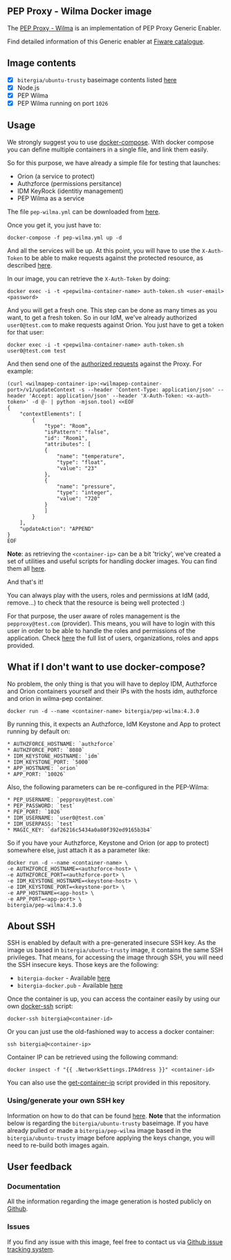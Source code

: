 ## PEP Proxy - Wilma Docker image

The [PEP Proxy - Wilma](https://github.com/ging/fi-ware-pep-proxy) is an implementation of PEP Proxy Generic Enabler.

Find detailed information of this Generic enabler at [Fiware catalogue](http://catalogue.fiware.org/enablers/pep-proxy-wilma).

## Image contents

- [x] `bitergia/ubuntu-trusty` baseimage contents listed [here](https://github.com/Bitergia/docker/tree/master/baseimages/ubuntu#image-contents)
- [x] Node.js
- [x] PEP Wilma
- [x] PEP Wilma running on port `1026`

## Usage

We strongly suggest you to use [docker-compose](https://docs.docker.com/compose/). With docker compose you can define multiple containers in a single file, and link them easily. 

So for this purpose, we have already a simple file for testing that launches:

   * Orion (a service to protect)
   * Authzforce (permissions persitance)
   * IDM KeyRock (identitiy management)
   * PEP Wilma as a service

The file `pep-wilma.yml` can be downloaded from [here](https://raw.githubusercontent.com/Bitergia/fiware-chanchan-docker/master/compose/pep-wilma.yml).

Once you get it, you just have to:

```
docker-compose -f pep-wilma.yml up -d
```

And all the services will be up. At this point, you will have to use the `X-Auth-Token` to be able to make requests against the protected resource, as described [here](https://github.com/ging/fi-ware-idm/wiki/Using-the-FIWARE-LAB-instance#authorization-code-grant).

In our image, you can retrieve the `X-Auth-Token` by doing:

```
docker exec -i -t <pepwilma-container-name> auth-token.sh <user-email> <password>
```

And you will get a fresh one. This step can be done as many times as you want, to get a fresh token. So in our IdM, we've already authorized `user0@test.com` to make requests against Orion. You just have to get a token for that user:

```
docker exec -i -t <pepwilma-container-name> auth-token.sh user0@test.com test
```

And then send one of the [authorized requests](https://github.com/Bitergia/fiware-chanchan-docker/tree/master/images/idm-keyrock#permissions) against the Proxy. For example:

```
(curl <wilmapep-container-ip>:<wilmapep-container-port>/v1/updateContext -s --header 'Content-Type: application/json' --header 'Accept: application/json' --header 'X-Auth-Token: <x-auth-token>' -d @- | python -mjson.tool) <<EOF
{
    "contextElements": [
        {
            "type": "Room",
            "isPattern": "false",
            "id": "Room1",
            "attributes": [
            {
                "name": "temperature",
                "type": "float",
                "value": "23"
            },
            {
                "name": "pressure",
                "type": "integer",
                "value": "720"
            }
            ]
        }
    ],
    "updateAction": "APPEND"
}
EOF
```

**Note**: as retrieving the `<container-ip>` can be a bit 'tricky', we've created a set of utilities and useful scripts for handling docker images. You can find them all [here](https://github.com/Bitergia/docker/tree/master/utils).

And that's it!

You can always play with the users, roles and permissions at IdM (add, remove...) to check that the resource is being well protected :)

For that purpose, the user aware of roles management is the `pepproxy@test.com` (provider). This means, you will have to login with this user in order to be able to handle the roles and permissions of the application. Check [here](https://github.com/Bitergia/fiware-chanchan-docker/tree/master/images/idm-keyrock#idm-users-organizations-apps-roles-and-permissions) the full list of users, organizations, roles and apps provided.

## What if I don't want to use docker-compose?

No problem, the only thing is that you will have to deploy IDM, Authzforce and Orion containers yourself and their IPs with the hosts idm, authzforce and orion in wilma-pep container.

```
docker run -d --name <container-name> bitergia/pep-wilma:4.3.0
```

By running this, it expects an Authzforce, IdM Keystone and App to protect running by default on:

	* AUTHZFORCE_HOSTNAME: `authzforce`
    * AUTHZFORCE_PORT: `8080`
	* IDM_KEYSTONE_HOSTNAME: `idm`
    * IDM_KEYSTONE_PORT: `5000`
    * APP_HOSTNAME: `orion`
    * APP_PORT: `10026`

Also, the following parameters can be re-configured in the PEP-Wilma:

	* PEP_USERNAME: `pepproxy@test.com`
 	* PEP_PASSWORD: `test`
	* PEP_PORT: `1026`
	* IDM_USERNAME: `user0@test.com`
	* IDM_USERPASS: `test`
	* MAGIC_KEY: `daf26216c5434a0a80f392ed9165b3b4`

So if you have your Authzforce, Keystone and Orion (or app to protect) somewhere else, just attach it as a parameter like:

```
docker run -d --name <container-name> \
-e AUTHZFORCE_HOSTNAME=<authzforce-host> \
-e AUTHZFORCE_PORT=<authzforce-port> \
-e IDM_KEYSTONE_HOSTNAME=<keystone-host> \
-e IDM_KEYSTONE_PORT=<keystone-port> \
-e APP_HOSTNAME=<app-host> \
-e APP_PORT=<app-port> \
bitergia/pep-wilma:4.3.0
```

## About SSH

SSH is enabled by default with a pre-generated insecure SSH key. As the image us based in `bitergia/ubuntu-trusty` image, it contains the same SSH privileges.
That means, for accessing the image through SSH, you will need the SSH insecure keys. Those keys are the following:

* `bitergia-docker` - Available [here](https://raw.githubusercontent.com/Bitergia/docker/master/baseimages/bitergia-docker)
* `bitergia-docker.pub` - Available [here](https://raw.githubusercontent.com/Bitergia/docker/master/baseimages/bitergia-docker.pub)

Once the container is up, you can access the container easily by using our own [docker-ssh](https://github.com/Bitergia/docker/tree/master/utils#docker-ssh) script:

```
docker-ssh bitergia@<container-id>
```

Or you can just use the old-fashioned way to access a docker container: 

```
ssh bitergia@<container-ip>
```

Container IP can be retrieved using the following command:

```
docker inspect -f "{{ .NetworkSettings.IPAddress }}" <container-id>
```

You can also use the [get-container-ip](https://github.com/Bitergia/docker/tree/master/utils#get-container-ip) script provided in this repository. 

### Using/generate your own SSH key

Information on how to do that can be found [here](https://github.com/Bitergia/docker/tree/master/baseimages/ubuntu#about-ssh).
**Note** that the information below is regarding the `bitergia/ubuntu-trusty` baseimage. If you have already pulled or made a `bitergia/pep-wilma` image based in the `bitergia/ubuntu-trusty` image before applying the keys change, you will need to re-build both images again.

## User feedback

### Documentation

All the information regarding the image generation is hosted publicly on [Github](https://github.com/Bitergia/fiware-chanchan-docker/tree/master/images/pep-wilma).

### Issues

If you find any issue with this image, feel free to contact us via [Github issue tracking system](https://github.com/Bitergia/fiware-chanchan-docker/issues).
